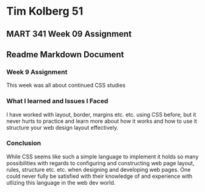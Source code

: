 # Tim Kolberg 51
## MART 341 Week 09 Assignment
## Readme Markdown Document

### Week 9 Assignment
This week was all about continued CSS studies

### What I learned and Issues I Faced
I have worked with layout, border, margins etc. etc.
using CSS before, but it never hurts to practice and learn more
about how it works and how
to use it structure your web design layout effectively.



### Conclusion
While CSS seems like such a simple language
to implement it holds so many possibilities with
regards to configuring and constructing web page
layout, rules, structure etc. etc. when designing and
developing web pages.  One could never fully be satisfied
with their knowledge of and experience with utlizing
this language in the web dev world.
